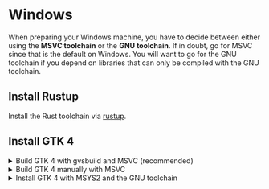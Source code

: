 # Windows

When preparing your Windows machine, you have to decide between either using the **MSVC toolchain** or the **GNU toolchain**.
If in doubt, go for MSVC since that is the default on Windows.
You will want to go for the GNU toolchain if you depend on libraries that can only be compiled with the GNU toolchain.

## Install Rustup

Install the Rust toolchain via [rustup](https://rustup.rs/).

## Install GTK 4

<details>

<summary>Build GTK 4 with gvsbuild and MSVC (recommended)</summary>

### Set Rust toolchain to MSVC

Tell Rust to use MSVC by executing:

```
rustup default stable-msvc
```

Note that this does not install the MSVC toolchain. If you don't have it yet, you will need to [install it separately](https://learn.microsoft.com/en-us/windows/dev-environment/rust/setup).

### Build GTK 4

Follow the [`gvsbuild` docs to build GTK 4](https://github.com/wingtk/gvsbuild#development-environment). Be sure to build the right version:

```
gvsbuild build gtk4
```

### Update environment variables

1. Go to Start
2. Search for 'Advanced system settings'
3. Click 'Environment Variables...'
4. Ensure there is a user variable named `PKG_CONFIG_PATH` with value `C:\gtk-build\gtk\x64\release\lib\pkgconfig`
5. Edit the variable named `Path` and add `C:\gtk-build\gtk\x64\release\lib\pkgconfig` to it

### Ensure your linker can find GTK's library files

Open `%HOMEPATH%\.cargo\config` for editing. You can add extra flags for your linker here to tell it where GTK's library files are. If you're using the `stable-x86_64-pc-windows-msvc` Rust toolchain, your config may look like this:

```toml
[target.x86_64-pc-windows-msvc]
rustflags = ["-C", "link-args=/LIBPATH:C:\\gtk-build\\gtk\\x64\\release\\lib\\"]
```

This `rustflags` value should work for Microsoft's linker as well as LLVM's `lld-link.exe`.

You can now continue with the [project setup](./project_setup.html).

</details>

<details>

<summary>Build GTK 4 manually with MSVC</summary>

If it's not possible to build with `gvsbuild` (or you want to customize your build), you
can build GTK 4 and the minimum dependencies you need manually.

### Set Rust toolchain to MSVC

Set the Rust toolchain to MSVC by executing:

```
rustup default stable-msvc
```

### Visual Studio

Install Visual Studio Community from [visualstudio.microsoft.com](https://visualstudio.microsoft.com/de/vs/community/).
Make sure to check the box "Desktop development with C++" during the installation process.

<div style="text-align:center"><img src="img/vs-install.png" /></div>

### Git

Download git from [gitforwindows.org](https://gitforwindows.org/).

### CMake

Download CMake from [https://cmake.org/download/](https://cmake.org/download/)

### Python

Download python from [python.org](https://www.python.org/downloads).
Make sure to opt-in to adding Python to your Path during the installation process.

### Meson

Install meson by executing:

```powershell
pip install meson ninja
```

### Gettext 0.21

Download Gettext 0.21 from [mlocati.github.io](https://mlocati.github.io/articles/gettext-iconv-windows.html).
Make sure to select the static version.

### Pkg-config

Download pkg-config-lite from [sourceforge.net](https://sourceforge.net/projects/pkgconfiglite/).
Then extract and unpack it in `C:/`, so that the executable is in `C:\pkg-config-lite-0.28-1\bin`.

### Update environment variables

1. Go to settings -> Search and open `Advanced system settings` -> Click on `Environment variables`
2. Select `Path` -> Click on `Edit` -> Add the following entries:

```
C:\pkg-config-lite-0.28-1\bin
C:\gnome\bin
```

3. Go back to `Environment variables`
4. Under `User variables` click on `New` and add:

- Variable name: `PKG_CONFIG_PATH`
- Variable value: `C:\gnome\lib\pkgconfig`

### Compile and install GTK 4

From the Windows start menu, search for `x64 Native Tools Command Prompt for VS 2019`.
That will open a terminal configured to use MSVC x64 tools.
From there, run the following commands:

```cmd
cd /
git clone https://gitlab.gnome.org/GNOME/gtk.git --depth 1
git clone https://gitlab.gnome.org/GNOME/libxml2.git --depth 1
git clone https://gitlab.gnome.org/GNOME/librsvg.git --depth 1

:: Make sure that cmd finds pkg-config-lite when searching for pkg-config
where pkg-config

:: Make sure that setuptools is available.
pip install setuptools

cd gtk
meson setup builddir --prefix=C:/gnome -Dbuild-tests=false -Dmedia-gstreamer=disabled
meson install -C builddir
cd /

cd libxml2
cmake -S . -B build -D CMAKE_BUILD_TYPE=Release -D CMAKE_INSTALL_PREFIX=C:\gnome -D LIBXML2_WITH_ICONV=OFF -D LIBXML2_WITH_LZMA=OFF -D LIBXML2_WITH_PYTHON=OFF -D LIBXML2_WITH_ZLIB=OFF
cmake --build build --config Release
cmake --install build
cd /

cd librsvg/win32
nmake /f generate-msvc.mak generate-nmake-files
nmake /f Makefile.vc CFG=release install PREFIX=C:\gnome
cd /
```

You can now continue with the [project setup](./project_setup.html).

</details>

<details>

<summary>Install GTK 4 with MSYS2 and the GNU toolchain</summary>

### Install Rustup

Install the rust toolchain via [rustup](https://rustup.rs/).

### Remove residues from the MSVC toolchain

If you used the MSVC toolchain before, make sure to revert all changes you made to environment variables during the installation process.

### MSYS2

Install MSYS2 from [www.msys2.org](https://www.msys2.org/)

### Install GTK 4

From the Windows start menu, search for `MSYS2 MinGW 64-bit`.
That will open a terminal configured to use MinGW x64 tools.

There, execute the following commands to install `GTK 4`, `pkgconf` and `gcc`.

```sh
pacman -S mingw-w64-x86_64-gtk4 mingw-w64-x86_64-gettext mingw-w64-x86_64-libxml2 mingw-w64-x86_64-librsvg mingw-w64-x86_64-pkgconf mingw-w64-x86_64-gcc
```

### Update `Path` environment variable

1. Go to settings -> Search and open `Advanced system settings` -> Click on `Environment variables`
2. Select `Path` -> Click on `Edit` -> Add the following three entries:

```
C:\msys64\mingw64\include
C:\msys64\mingw64\bin
C:\msys64\mingw64\lib
```

### Setup the GNU toolchain for Rust

The default toolchain on windows is `stable-msvc`.
To switch to `stable-gnu`, run the following commands from your terminal:

1. `rustup toolchain install stable-gnu`
2. `rustup default stable-gnu`

Please note that this command might change in the future.
If it does not work anymore, please open an [issue](https://github.com/gtk-rs/gtk4-rs/issues/new/choose) on our repo.

You can now continue with the [project setup](./project_setup.html).

</details>
